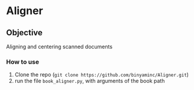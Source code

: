 # Aligner
 
## Objective
Aligning and centering scanned documents
### How to use
1. Clone the repo (`git clone https://github.com/binyaminc/Aligner.git`)
2. run the file `book_aligner.py`, with arguments of the book path
